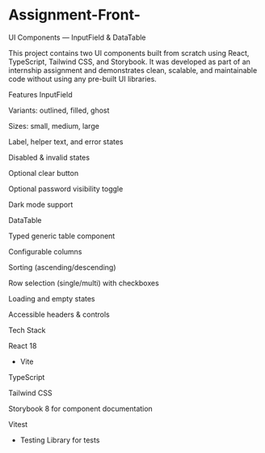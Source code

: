 # Assignment-Front-
UI Components — InputField & DataTable

This project contains two UI components built from scratch using React, TypeScript, Tailwind CSS, and Storybook.
It was developed as part of an internship assignment and demonstrates clean, scalable, and maintainable code without using any pre-built UI libraries.

 Features
 InputField

Variants: outlined, filled, ghost

Sizes: small, medium, large

Label, helper text, and error states

Disabled & invalid states

Optional clear button

Optional password visibility toggle

Dark mode support

 DataTable

Typed generic table component

Configurable columns

Sorting (ascending/descending)

Row selection (single/multi) with checkboxes

Loading and empty states

Accessible headers & controls

 Tech Stack

React 18
 + Vite

TypeScript

Tailwind CSS

Storybook 8
 for component documentation

Vitest
 + Testing Library
 for tests
